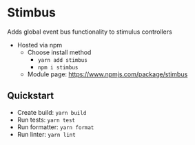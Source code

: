 # Stimbus

Adds global event bus functionality to stimulus controllers

- Hosted via npm
  - Choose install method
    - `yarn add stimbus`
    - `npm i stimbus`
  - Module page: https://www.npmjs.com/package/stimbus

## Quickstart

- Create build: `yarn build`
- Run tests: `yarn test`
- Run formatter: `yarn format`
- Run linter: `yarn lint`

